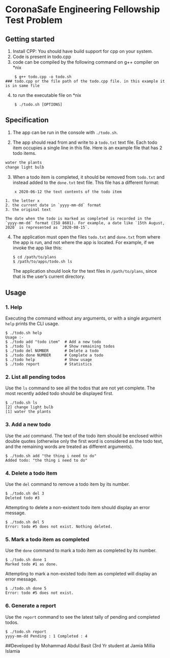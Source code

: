 # CoronaSafe Engineering Fellowship Test Problem
## Getting started

1. Install CPP: You should have build support for cpp on your system.
2. Code is present in todo.cpp
3. code can be compiled by the following command on g++ compiler on *nix
```
	$ g++ todo.cpp -o todo.sh
### todo.cpp or the file path of the todo.cpp file. in this example it is in same file	
```
4. to run the executable file on *nix
```
	$ ./todo.sh [OPTIONS]
```
## Specification

1. The app can be run in the console with `./todo.sh`.

2. The app should read from and write to a `todo.txt` text file. Each todo item occupies a single line in this file. Here is an example file that has 2 todo items.

```todo.txt
water the plants
change light bulb
```

3.  When a todo item is completed, it should be removed from `todo.txt` and instead added to the `done.txt` text file. This file has a different format:

```done.txt
    x 2020-06-12 the text contents of the todo item
```

    1. the letter x
    2. the current date in `yyyy-mm-dd` format
    3. the original text

    The date when the todo is marked as completed is recorded in the `yyyy-mm-dd` format (ISO 8601). For example, a date like `15th August, 2020` is represented as `2020-08-15`.

4.  The application must open the files `todo.txt` and `done.txt` from where the app is run, and not where the app is located. For example, if we invoke the app like this:

    ```
    $ cd /path/to/plans
    $ /path/to/apps/todo.sh ls
    ```

    The application should look for the text files in `/path/to/plans`, since that is the user’s current directory.


## Usage

### 1. Help

Executing the command without any arguments, or with a single argument `help` prints the CLI usage.

```
$ ./todo.sh help
Usage :-
$ ./todo add "todo item"  # Add a new todo
$ ./todo ls               # Show remaining todos
$ ./todo del NUMBER       # Delete a todo
$ ./todo done NUMBER      # Complete a todo
$ ./todo help             # Show usage
$ ./todo report           # Statistics
```

### 2. List all pending todos

Use the `ls` command to see all the todos that are not yet complete. The most recently added todo should be displayed first.

```
$ ./todo.sh ls
[2] change light bulb
[1] water the plants
```

### 3. Add a new todo

Use the `add` command. The text of the todo item should be enclosed within double quotes (otherwise only the first word is considered as the todo text, and the remaining words are treated as different arguments).

```
$ ./todo.sh add "the thing i need to do"
Added todo: "the thing i need to do"
```

### 4. Delete a todo item

Use the `del` command to remove a todo item by its number.

```
$ ./todo.sh del 3
Deleted todo #3
```

Attempting to delete a non-existent todo item should display an error message.

```
$ ./todo.sh del 5
Error: todo #5 does not exist. Nothing deleted.
```

### 5. Mark a todo item as completed

Use the `done` command to mark a todo item as completed by its number.

```
$ ./todo.sh done 1
Marked todo #1 as done.
```

Attempting to mark a non-existed todo item as completed will display an error message.

```
$ ./todo.sh done 5
Error: todo #5 does not exist.
```

### 6. Generate a report

Use the `report` command to see the latest tally of pending and completed todos.

```
$ ./todo.sh report
yyyy-mm-dd Pending : 1 Completed : 4
```

##Developed by Mohammad Abdul Basit (3rd Yr student at Jamia Millia Islamia

